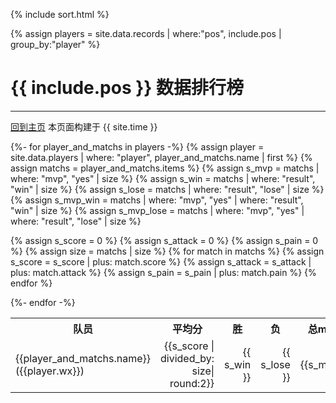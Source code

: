 {% include sort.html %}

{% assign players = site.data.records | where:"pos", include.pos | group_by:"player" %}

# {{ include.pos }} 数据排行榜
---
[回到主页](index.html)  本页面构建于 {{ site.time }}

<table>
 <tr>
    <th>队员</th>
  <th>平均分</th>
    <th>胜</th>
    <th>负</th>
    <th>总mvp</th> 
    <th>胜方mvp</th> 
    <th>负方mvp</th> 
  <th>输出</th> 
  <th>承伤</th> 
 </tr>
{%- for player_and_matchs in players -%}
  {% assign player = site.data.players | where: "player", player_and_matchs.name | first %}
  {% assign matchs = player_and_matchs.items %}
  {% assign s_mvp = matchs | where: "mvp", "yes" | size %}
  {% assign s_win = matchs | where: "result", "win" | size %}
  {% assign s_lose = matchs | where: "result", "lose" | size %}
  {% assign s_mvp_win = matchs | where: "mvp", "yes" | where: "result", "win"  | size %}
  {% assign s_mvp_lose = matchs | where: "mvp", "yes" | where: "result", "lose"  | size %}
 
 
  {% assign s_score = 0 %}
    {% assign s_attack = 0 %}
      {% assign s_pain = 0 %}
      {% assign size = matchs | size %}
  {% for match in matchs %}
    {% assign s_score = s_score | plus: match.score  %}
    {% assign s_attack = s_attack | plus: match.attack %}
    {% assign s_pain = s_pain | plus: match.pain %}
  {% endfor %}
 
 
  <tr>
    <td>  {{player_and_matchs.name}} <br> ({{player.wx}})  </td>  
 <td style="text-align:right">  {{s_score | divided_by: size| round:2}} </td>
    <td style="text-align:right">  {{ s_win }}   </td>
    <td style="text-align:right">  {{ s_lose }}   </td>
 <td style="text-align:right">  {{s_mvp}} </td>
    <td style="text-align:right">  {{s_mvp_win}} </td>
    <td style="text-align:right">  {{s_mvp_lose}} </td>
 <td style="text-align:right">  {{s_attack | divided_by: size | round:2}}% </td>
 <td style="text-align:right">  {{s_pain | divided_by: size | round:2}}% </td>
  </tr>
{%- endfor -%}
</table>




